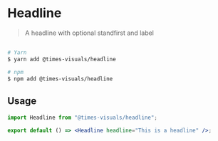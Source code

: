 # Headline

> A headline with optional standfirst and label

##

```bash
# Yarn
$ yarn add @times-visuals/headline

# npm
$ npm add @times-visuals/headline
```

## Usage

```jsx
import Headline from "@times-visuals/headline";

export default () => <Headline headline="This is a headline" />;
```
